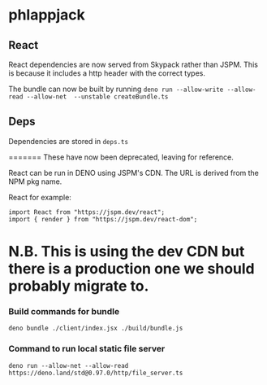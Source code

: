 # phlappjack

## React

React dependencies are now served from Skypack rather than JSPM. This is because
it includes a http header with the correct types.

The bundle can now be built by running
`deno run --allow-write --allow-read --allow-net  --unstable createBundle.ts`

## Deps

Dependencies are stored in `deps.ts`

======= These have now been deprecated, leaving for reference.

React can be run in DENO using JSPM's CDN. The URL is derived from the NPM pkg
name.

React for example:

```
import React from "https://jspm.dev/react";
import { render } from "https://jspm.dev/react-dom";
```

# N.B. This is using the dev CDN but there is a production one we should probably migrate to.

### Build commands for bundle

`deno bundle ./client/index.jsx ./build/bundle.js`

### Command to run local static file server

`deno run --allow-net --allow-read https://deno.land/std@0.97.0/http/file_server.ts`
